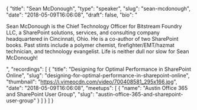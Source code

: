 {
  "title": "Sean McDonough",
  "type": "speaker",
  "slug": "sean-mcdonough",
  "date": "2018-05-09T16:06:08",
  "draft": false,
  "bio": "<p>Sean McDonough is the Chief Technology Officer for Bitstream Foundry LLC, a SharePoint solutions, services, and consulting company headquartered in Cincinnati, Ohio. He is a co-author of two SharePoint books. Past stints include a polymer chemist, firefighter/EMT/hazmat technician, and technology evangelist. Life is neither dull nor slow for Sean McDonough!</p>",
  "recordings": [
    {
      "title": "Designing for Optimal Performance in SharePoint Online",
      "slug": "designing-for-optimal-performance-in-sharepoint-online",
      "thumbnail": "https://i.vimeocdn.com/video/700408581_295x166.jpg",
      "date": "2018-05-09T16:06:08",
      "meetups": [
        {
          "name": "Austin Office 365 and SharePoint User Group",
          "slug": "austin-office-365-and-sharepoint-user-group"
        }
      ]
    }
  ]
}